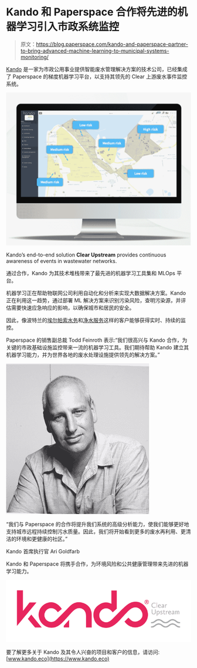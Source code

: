 # Kando 和 Paperspace 合作将先进的机器学习引入市政系统监控

> 原文：<https://blog.paperspace.com/kando-and-paperspace-partner-to-bring-advanced-machine-learning-to-municipal-systems-monitoring/>

[Kando](https://blog.paperspace.com/p/ccc3ab5e-c6c4-4f8e-b28a-60987e73a608/www.kando.eco) 是一家为市政公用事业提供智能废水管理解决方案的技术公司，已经集成了 Paperspace 的梯度机器学习平台，以支持其领先的 Clear 上游废水事件监控系统。

![](img/e71abe2f9f02d90135f8b33e7d8fc5f7.png)

Kando’s end-to-end solution ****Clear Upstream**** provides continuous awareness of events in wastewater networks.

通过合作，Kando 为其技术堆栈带来了最先进的机器学习工具集和 MLOps 平台。

机器学习正在帮助物联网公司利用自动化和分析来实现大数据解决方案。Kando 正在利用这一趋势，通过部署 ML 解决方案来识别污染风险，查明污染源，并评估需要快速应急响应的影响，以确保城市和居民的安全。

因此，像波特兰的[埃尔帕索水务](https://www.epwater.org)和[净水服务](https://www.cleanwaterservices.org)这样的客户能够获得实时、持续的监控。

Paperspace 的销售副总裁 Todd Feinroth 表示:“我们很高兴与 Kando 合作，为关键的市政基础设施监控带来一流的机器学习工具。我们期待帮助 Kando 建立其机器学习能力，并为世界各地的废水处理设施提供领先的解决方案。”

![](img/158c728870fe16a54d54c5d82acc9763.png)

“我们与 Paperspace 的合作将提升我们系统的高级分析能力，使我们能够更好地支持城市远程持续控制污水质量。因此，我们将开始看到更多的废水再利用、更清洁的环境和更健康的社区。”

Kando 首席执行官 Ari Goldfarb

Kando 和 Paperspace 将携手合作，为环境风险和公共健康管理带来先进的机器学习能力。

[![](img/3447a90313d2594abdbc8d2849a4b80b.png)](https://www.kando.eco) 

要了解更多关于 Kando 及其令人兴奋的项目和客户的信息，请访问: [www.kando.eco](https://www.kando.eco)